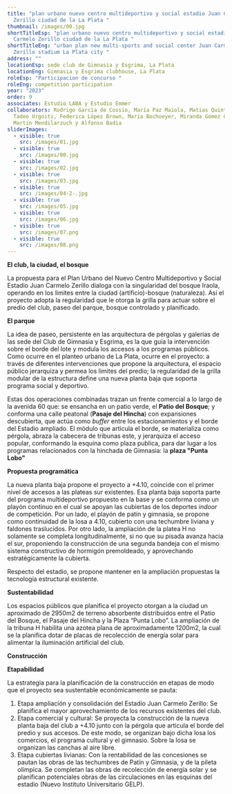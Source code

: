 ```yaml
---
title: "plan urbano nuevo centro multideportivo y social estadio Juan Carmelo
  Zerillo ciudad de la La Plata "
thumbnail: /images/00.jpg
shortTitleEsp: "plan urbano nuevo centro multideportivo y social estadio Juan
  Carmelo Zerillo ciudad de la La Plata "
shortTitleEng: "urban plan new multi-sports and social center Juan Carmelo
  Zerillo stadium La Plata city "
address: ""
locationEsp: sede club de Gimnasia y Esgrima, La Plata
locationEng: Gimnasia y Esgrima clubhouse, La Plata
roleEsp: "Participacion de concurso "
roleEng: competition participation
year: "2023"
order: 9
associates: Estudio LABA y Estudio Emmer
collaborators: Rodrigo García de Cossio, María Paz Maiola, Matias Quintela,
  Tadeo Urgoiti, Federica López Brown, María Bochoeyer, Miranda Gómez Coll,
  Martin Mendilarzuch y Alfonso Badia
sliderImages:
  - visible: true
    src: /images/01.jpg
  - visible: true
    src: /images/00.jpg
  - visible: true
    src: /images/02.jpg
  - visible: true
    src: /images/03.jpg
  - visible: true
    src: /images/04-2-.jpg
  - visible: true
    src: /images/05.jpg
  - visible: true
    src: /images/06.jpg
  - visible: true
    src: /images/07.png
  - visible: true
    src: /images/08.png
---
```

**El club, la ciudad, el bosque**

L﻿a propuesta para el Plan Urbano del Nuevo Centro Multideportivo y Social Estadio Juan Carmelo Zerillo dialoga con la singularidad del bosque Iraola, operando en los limites entre la ciudad (artificio)-bosque (naturaleza). Así el proyecto adopta la regularidad que le otorga la grilla para actuar sobre el predio del club, paseo del parque, bosque controlado y planificado. 

**E﻿l parque** 

La idea de paseo, persistente en las arquitectura de pérgolas y galerías de las sede del Club de Gimnasia y Esgrima, es la que guía la intervención sobre el borde del lote y modula los accesos a los programas públicos. Como ocurre en el planteo urbano de La Plata, ocurre en el proyecto: a través de diferentes intervenciones que propone la arquitectura, el espacio público jerarquiza y permea los limites del predio; la regularidad de la grilla modular de la estructura define una nueva planta baja que soporta programa social y deportivo.

Estas dos operaciones combinadas trazan un frente comercial a lo largo de la avenida 60 que: se ensancha en un patio verde, el **Patio del Bosque**; y conforma una calle peatonal (**Pasaje del Hincha**) con expansiones descubierta, que actúa como *buffer* entre los estacionamientos y el borde del Estadio ampliado. El módulo que articula el borde, se materializa como pérgola, abraza la cabecera de tribunas este, y jerarquiza el acceso popular, conformando la esquina como plaza publica, para dar lugar a los programas relacionados con la hinchada de Gimnasia: la **plaza "Punta Lobo"**

**Propuesta programática** 

La nueva planta baja propone el proyecto a +4.10, coincide con el primer nivel de accesos a las plateas sur existentes. Esa planta baja soporta parte del programa multideportivo propuesto en la base y se conforma como un playón continuo en el cual se apoyan las cubiertas de los deportes *indoor* de competición. Por un lado, el playón de patín y gimnasia, se propone como continuidad de la losa a 4.10, cubierto con una techumbre liviana y faldones traslucidos. Por otro lado, la ampliación de la platea H no solamente se completa longitudinalmente, si no que su pisada avanza hacia el sur, proponiendo la construcción de una segunda bandeja con el mismo sistema constructivo de hormigón premoldeado, y aprovechando estratégicamente la cubierta.

Respecto del estadio, se propone mantener en la ampliación propuestas la tecnología estructural existente.

**Sustentabilidad** 

Los espacios públicos que planifica el proyecto otorgan a la ciudad un aproximado de 2950m2 de terreno absorbente distribuidos entre el Patio del Bosque, el Pasaje del Hincha y la Plaza “Punta Lobo”. La ampliación de la tribuna H habilita una azotea plana de aproximadamente 1200m2, la cual se la planifica dotar de placas de recolección de energía solar para alimentar la iluminación artificial del club. 

**Construcción** 

**E﻿tapabilidad** 

La estrategia para la planificación de la construcción en etapas de modo que el proyecto sea sustentable económicamente se pauta:

1.  Etapa ampliación y consolidación del Estadio Juan Carmelo Zerillo: Se planifica el mayor aprovechamiento de los recursos existentes del club.
2.  Etapa comercial y cultural: Se proyecta la construcción de la nueva planta baja del club a +4.10 junto con la pérgola que articula el borde del predio y sus accesos. De este modo, se organizan bajo dicha losa los comercios, el programa cultural y el gimnasio. Sobre la losa se organizan las canchas al aire libre.
3.  Etapa cubiertas livianas: Con la rentabilidad de las concesiones se pautan las obras de las techumbres de Patín y Gimnasia, y de la pileta olímpica. Se completan las obras de recolección de energía solar y se planifican potenciales obras de las circulaciones en las esquinas del estadio (Nuevo Instituto Universitario GELP).